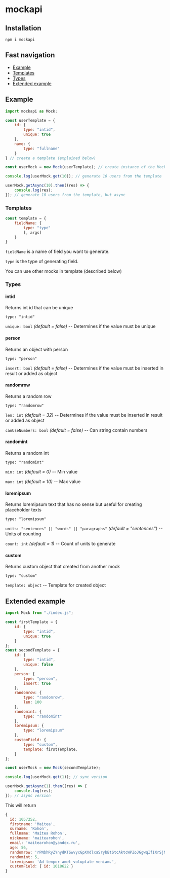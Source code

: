 # mockapi
## Installation

```
npm i mockapi
```
## Fast navigation
- [Example](#example)
- [Templates](#templates)
- [Types](#types)
- [Extended example](#extended-example)


## Example
```js
import mockapi as Mock;

const userTemplate = {
    id: {
        type: "intid",
        unique: true
    },
    name: {
        type: "fullname"
    }
} // create a template (explained below)

const userMock = new Mock(userTemplate); // create instance of the Mock from the template

console.log(userMock.get(10)); // generate 10 users from the template

userMock.getAsync(10).then((res) => {
	console.log(res);
}); // generate 10 users from the template, but async
```

### Templates 

```js
const template = {
    fieldName: {
        type: "type"
        [, args]
    }
}
```
`fieldName` is a name of field you want to generate.

`type` is the type of generating field.

You can use other mocks in template (described below)


### Types
#### intid
Returns int id that can be unique

`type: "intid"` 

`unique: bool` _(default = false)_ -- Determines if the value must be unique
#### person
Returns an object with person

`type: "person"` 

`insert: bool` _(default = false)_ -- Determines if the value must be inserted in result or added as object  
#### randomrow
Returns a random row

`type: "randomrow"` 

`len: int` _(default = 32)_ -- Determines if the value must be inserted in result or added as object  

`canUseNumbers: bool` _(default = false)_ -- Can string contain numbers  
#### randomint
Returns a random int

`type: "randomint"` 

`min: int` _(default = 0)_ -- Min value

`max: int` _(default = 10)_ -- Max value
#### loremipsum
Returns loremipsum text that has no sense but useful for creating placeholder texts

`type: "loremipsum"` 

`units: "sentences" || "words" || "paragraphs"` _(default = "sentences")_ -- Units of counting

`count: int` _(default = 1)_ -- Count of units to generate
#### custom
Returns custom object that created from another mock

`type: "custom"`

`template: object` -- Template for created object 


## Extended example 
```js
import Mock from "./index.js";

const firstTemplate = {
	id: {
		type: "intid",
		unique: true
	}
};
const secondTemplate = {
	id: {
		type: "intid",
		unique: false
	},
	person: {
		type: "person",
		insert: true
	},
	randomrow: {
		type: "randomrow",
		len: 100
	},
	randomint: {
		type: "randomint"
	},
	loremipsum: {
		type: "loremipsum"
	},
	customField: {
		type: "custom",
		template: firstTemplate,
	}
};

const userMock = new Mock(secondTemplate);

console.log(userMock.get(1)); // sync version

userMock.getAsync(1).then((res) => {
	console.log(res);
}); // async version
```

This will return 

```js
{
  id: 1057252,
  firstname: 'Maitea',
  surname: 'Rohon',
  fullname: 'Maitea Rohon',
  nickname: 'maitearohon',
  email: 'maitearohon@yandex.ru',
  age: 56,
  randomrow: 'rPNbhRyZYnydKTSwvycGpXXdlxaSrybBtStcAktcWPZoJGgwqIfIXrSjNTkBEbBrfwBWFkIzSVgXVOmxwNbPpepmateiBrLnEVnP',
  randomint: 5,
  loremipsum: 'Ad tempor amet voluptate veniam.',
  customField: { id: 1018622 }
}
```